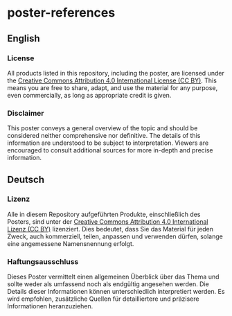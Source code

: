 # poster-references

## English

### License
All products listed in this repository, including the poster, are licensed under the [Creative Commons Attribution 4.0 International License (CC BY)](https://creativecommons.org/licenses/by/4.0/). This means you are free to share, adapt, and use the material for any purpose, even commercially, as long as appropriate credit is given.

### Disclaimer
This poster conveys a general overview of the topic and should be considered neither comprehensive nor definitive. The details of this information are understood to be subject to interpretation. Viewers are encouraged to consult additional sources for more in-depth and precise information.


## Deutsch 
### Lizenz
Alle in diesem Repository aufgeführten Produkte, einschließlich des Posters, sind unter der [Creative Commons Attribution 4.0 International Lizenz (CC BY)](https://creativecommons.org/licenses/by/4.0/) lizenziert. Dies bedeutet, dass Sie das Material für jeden Zweck, auch kommerziell, teilen, anpassen und verwenden dürfen, solange eine angemessene Namensnennung erfolgt.

### Haftungsausschluss
Dieses Poster vermittelt einen allgemeinen Überblick über das Thema und sollte weder als umfassend noch als endgültig angesehen werden. Die Details dieser Informationen können unterschiedlich interpretiert werden. Es wird empfohlen, zusätzliche Quellen für detailliertere und präzisere Informationen heranzuziehen.
